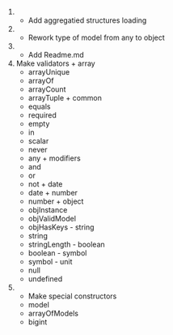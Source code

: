 1. + Add aggregatied structures loading
2. + Rework type of model from any to object
3. + Add Readme.md
4.   Make validators
    + array
        + arrayUnique
        + arrayOf
        + arrayCount
        + arrayTuple
    + common
        + equals
        + required
        + empty
        + in
        + scalar
        + never
        + any
    + modifiers
        + and
        + or
        + not
    + date
        + date
    + number
        + number
    + object
        + objInstance
        + objValidModel
        + objHasKeys
    - string
        - string
        - stringLength
    - boolean
        - boolean
    - symbol
        - symbol
    - unit
        - null
        - undefined
5. + Make special constructors
    + model
    + arrayOfModels
    + bigint